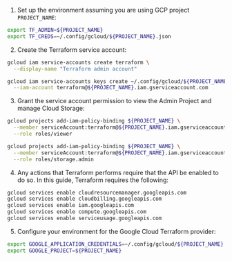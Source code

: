 1. Set up the environment assuming you are using GCP project `PROJECT_NAME`:

```sh
export TF_ADMIN=${PROJECT_NAME}
export TF_CREDS=~/.config/gcloud/${PROJECT_NAME}.json
```

2. Create the Terraform service account:

```sh
gcloud iam service-accounts create terraform \
  --display-name "Terraform admin account"

gcloud iam service-accounts keys create ~/.config/gcloud/${PROJECT_NAME}.json \
  --iam-account terraform@${PROJECT_NAME}.iam.gserviceaccount.com
  ```

3. Grant the service account permission to view the Admin Project and manage Cloud Storage:

```sh
gcloud projects add-iam-policy-binding ${PROJECT_NAME} \
  --member serviceAccount:terraform@${PROJECT_NAME}.iam.gserviceaccount.com \
  --role roles/viewer

gcloud projects add-iam-policy-binding ${PROJECT_NAME} \
  --member serviceAccount:terraform@${PROJECT_NAME}.iam.gserviceaccount.com \
  --role roles/storage.admin
```

4. Any actions that Terraform performs require that the API be enabled to do so. In this guide, Terraform requires the following:

```sh
gcloud services enable cloudresourcemanager.googleapis.com
gcloud services enable cloudbilling.googleapis.com
gcloud services enable iam.googleapis.com
gcloud services enable compute.googleapis.com
gcloud services enable serviceusage.googleapis.com
```

5. Configure your environment for the Google Cloud Terraform provider:

```sh
export GOOGLE_APPLICATION_CREDENTIALS=~/.config/gcloud/${PROJECT_NAME}.json
export GOOGLE_PROJECT=${PROJECT_NAME}
```


